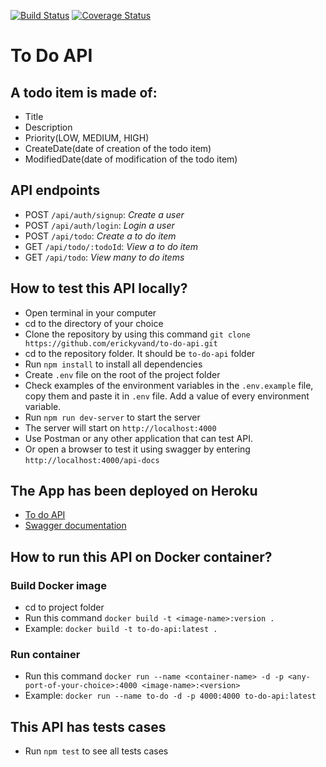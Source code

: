 [![Build Status](https://www.travis-ci.com/erickyvand/to-do-api.svg?branch=main)](https://www.travis-ci.com/erickyvand/to-do-api)
[![Coverage Status](https://coveralls.io/repos/github/erickyvand/to-do-api/badge.svg?branch=main)](https://coveralls.io/github/erickyvand/to-do-api?branch=main)

# To Do API

## A todo item is made of:

- Title
- Description
- Priority(LOW, MEDIUM, HIGH)
- CreateDate(date of creation of the todo item)
- ModifiedDate(date of modification of the todo item)

## API endpoints

- POST `/api/auth/signup`: _Create a user_
- POST `/api/auth/login`: _Login a user_
- POST `/api/todo`: _Create a to do item_
- GET `/api/todo/:todoId`: _View a to do item_
- GET `/api/todo`: _View many to do items_

## How to test this API locally?

- Open terminal in your computer
- cd to the directory of your choice
- Clone the repository by using this command `git clone https://github.com/erickyvand/to-do-api.git`
- cd to the repository folder. It should be `to-do-api` folder
- Run `npm install` to install all dependencies
- Create `.env` file on the root of the project folder
- Check examples of the environment variables in the `.env.example` file, copy them and paste it in `.env` file. Add a value of every environment variable.
- Run `npm run dev-server` to start the server
- The server will start on `http://localhost:4000`
- Use Postman or any other application that can test API.
- Or open a browser to test it using swagger by entering `http://localhost:4000/api-docs`

## The App has been deployed on Heroku

- [To do API](https://to-do-api-stage.herokuapp.com/)
- [Swagger documentation](https://to-do-api-stage.herokuapp.com/api-docs)

## How to run this API on Docker container?

### Build Docker image

- cd to project folder
- Run this command `docker build -t <image-name>:version .`
- Example: `docker build -t to-do-api:latest .`

### Run container

- Run this command `docker run --name <container-name> -d -p <any-port-of-your-choice>:4000 <image-name>:<version>`
- Example: `docker run --name to-do -d -p 4000:4000 to-do-api:latest`

## This API has tests cases

- Run `npm test` to see all tests cases
